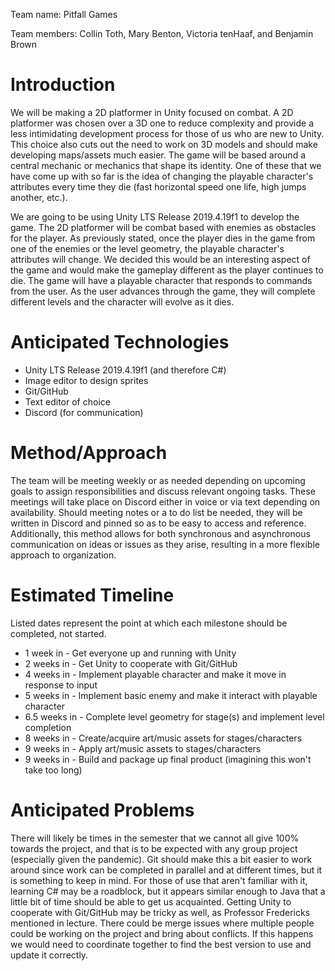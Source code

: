 Team name: Pitfall Games

Team members: Collin Toth, Mary Benton, Victoria tenHaaf, and Benjamin Brown

# Introduction

We will be making a 2D platformer in Unity focused on combat. A 2D platformer was chosen over a 3D one to reduce complexity and provide a less intimidating development process for those of us who are new to Unity. This choice also cuts out the need to work on 3D models and should make developing maps/assets much easier. The game will be based around a central mechanic or mechanics that shape its identity. One of these that we have come up with so far is the idea of changing the playable character's attributes every time they die (fast horizontal speed one life, high jumps another, etc.).

We are going to be using Unity LTS Release 2019.4.19f1 to develop the game. The 2D platformer will be combat based with enemies as obstacles for the player. As previously stated, once the player dies in the game from one of the enemies or the level geometry, the playable character's attributes will change. We decided this would be an interesting aspect of the game and would make the gameplay different as the player continues to die. The game will have a playable character that responds to commands from the user. As the user advances through the game, they will complete different levels and the character will evolve as it dies.

# Anticipated Technologies

- Unity LTS Release 2019.4.19f1 (and therefore C#)
- Image editor to design sprites
- Git/GitHub
- Text editor of choice
- Discord (for communication)

# Method/Approach

The team will be meeting weekly or as needed depending on upcoming goals to assign responsibilities and discuss relevant ongoing tasks. These meetings will take place on Discord either in voice or via text depending on availability. Should meeting notes or a to do list be needed, they will be written in Discord and pinned so as to be easy to access and reference. Additionally, this method allows for both synchronous and asynchronous communication on ideas or issues as they arise, resulting in a more flexible approach to organization. 

# Estimated Timeline

Listed dates represent the point at which each milestone should be completed, not started.

- 1 week in - Get everyone up and running with Unity
- 2 weeks in - Get Unity to cooperate with Git/GitHub
- 4 weeks in - Implement playable character and make it move in response to input
- 5 weeks in - Implement basic enemy and make it interact with playable character
- 6.5 weeks in - Complete level geometry for stage(s) and implement level completion
- 8 weeks in - Create/acquire art/music assets for stages/characters
- 9 weeks in - Apply art/music assets to stages/characters
- 9 weeks in - Build and package up final product (imagining this won't take too long)

# Anticipated Problems

There will likely be times in the semester that we cannot all give 100% towards the project, and that is to be expected with any group project (especially given the pandemic). Git should make this a bit easier to work around since work can be completed in parallel and at different times, but it is something to keep in mind. For those of use that aren't familiar with it, learning C# may be a roadblock, but it appears similar enough to Java that a little bit of time should be able to get us acquainted. Getting Unity to cooperate with Git/GitHub may be tricky as well, as Professor Fredericks mentioned in lecture. There could be merge issues where multiple people could be working on the project and bring about conflicts. If this happens we would need to coordinate together to find the best version to use and update it correctly.
